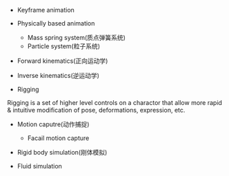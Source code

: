 
- Keyframe animation

- Physically based animation
  - Mass spring system(质点弹簧系统)
  - Particle system(粒子系统)

- Forward kinematics(正向运动学)

- Inverse kinematics(逆运动学)

- Rigging

Rigging is a set of higher level controls on a charactor that allow more rapid & intuitive modification of pose, deformations, expression, etc.

- Motion caputre(动作捕捉)
  - Facail motion capture


- Rigid body simulation(刚体模拟)

- Fluid simulation


